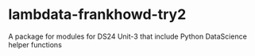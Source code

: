 # lambdata-frankhowd-try2
A package for modules for DS24 Unit-3 that include Python DataScience helper functions
